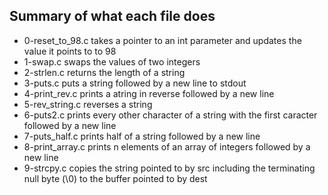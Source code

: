 ## Summary of what each file does
* 0-reset_to_98.c takes a pointer to an int parameter and updates the value it points to to 98
* 1-swap.c swaps the values of two integers
* 2-strlen.c returns the length of a string
* 3-puts.c puts a string followed by a new line to stdout
* 4-print_rev.c prints a atring in reverse followed by a new line
* 5-rev_string.c reverses a string
* 6-puts2.c prints every other character of a string with the first caracter followed by a new line
* 7-puts_half.c prints half of a string followed by a new line
* 8-print_array.c prints n elements of an array of integers followed by a new line
* 9-strcpy.c copies the string pointed to by src including the terminating null byte (\0) to the buffer pointed to by dest
